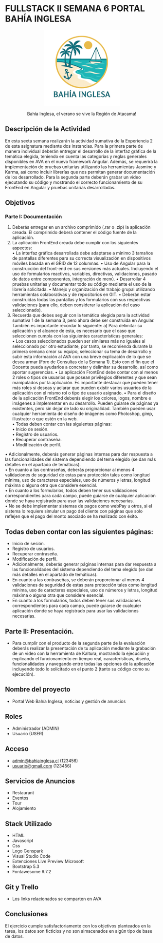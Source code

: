 # FULLSTACK II SEMANA 6 PORTAL BAHÍA INGLESA 

<p align="center">
  <img src="public/img/logo_bahia.png" alt="Logo" width="250">
</p>

<div style="text-align:center;">
  Bahía Inglesa, el verano se vive la Región de Atacama!
</div>

## Descripción de la Actividad
En esta sexta semana realizarán la actividad sumativa de la Experiencia 2 de esta asignatura mediante dos instancias. Para la primera parte de manera individual deberán entregar el desarrollo de la interfaz gráfica de la temática elegida, teniendo en cuenta las categorías y reglas generales disponibles en AVA en el nuevo framework Angular. Además, se requerirá la implementación de pruebas unitarias utilizando las herramientas Jasmine y Karma, así como incluir librerías que nos permitan generar documentación de los desarrollado. Para la segunda parte deberán grabar un video ejecutando su código y mostrando el correcto funcionamiento de su FrontEnd en Angular y pruebas unitarias desarrolladas.  

## Objetivos

### Parte I: Documentación 

1.	Deberás entregar en un archivo comprimido (.rar o .zip) la aplicación creada. El comprimido deberá contener el código fuente de la aplicación. 
2.	La aplicación FrontEnd creada debe cumplir con los siguientes aspectos:   
•	La interfaz gráfica desarrollada debe adaptarse a mínimo 3 tamaños de pantallas diferentes para su correcta visualización en dispositivos móviles basada en el GRID de 12 columnas. 
•	Uso de Angular para la construcción del front-end en sus versiones más actuales. Incluyendo el uso de formularios reactivos, variables, directivas, validaciones, pasado de datos entre componentes, integración de menú.
•	Desarrollar 4 pruebas unitarias y documentar todo su código mediante el uso de la librería solicitada.
•	Manejo y organización del trabajo grupal utilizando herramientas colaborativas y de repositorios en GIT. 
•	Deberán estar construidas todas las pantallas y los formularios con sus respectivas validaciones (para ello, deben considerar la aplicación del caso seleccionado).  
3.	Recuerda que debes seguir con la temática elegida para la actividad sumativa 1 de la semana 3, pero ahora debe ser construida en Angular. También es importante recordar lo siguiente:
a)	Para delimitar su aplicación y el alcance de esta, es necesario que el caso que seleccionen cumpla con las siguientes características generales:  
•	Los casos seleccionados pueden ser similares más no iguales al seleccionado por otro estudiante, por tanto, se recomienda durante la primera semana crear su equipo, seleccionar su tema de desarrollo y subir esta información al AVA con una breve explicación de lo que se desea armar (Foro de Consultas de la Semana 1). Esto con el fin que el Docente pueda ayudarlos a concretar y delimitar su desarrollo, así como aportar sugerencias. 
•	 La aplicación FrontEnd debe contar con al menos 2 roles o tipos de usuarios que posean privilegios diferentes y que sean manipulados por la aplicación. Es importante destacar que pueden tener más roles si deseas y aclarar que pueden existir varios usuarios de la aplicación con el mismo rol o tipo de usuario asignado. 
•	Para el diseño de la aplicación FrontEnd deberás elegir los colores, logos, nombre e imágenes a implementar en su desarrollo. Pueden guiarse de páginas ya existentes, pero sin dejar de lado su originalidad. También pueden usar cualquier herramienta de diseño de imágenes como Photoshop, gimp, illustrator o que estén en la web.  
•	Todas deben contar con las siguientes páginas:   
•	Inicio de sesión.  
•	Registro de usuarios.  
•	Recuperar contraseña.   
•	Modificación de perfil.   

•	Adicionalmente, deberás generar páginas internas para dar respuesta a las funcionalidades del sistema dependiendo del tema elegido (se dan más detalles en el apartado de temáticas).  
•	En cuanto a las contraseñas, deberás proporcionar al menos 4 validaciones de seguridad de estas para protección tales como longitud mínima, uso de caracteres especiales, uso de números y letras, longitud máxima o alguna otra que considere esencial.  
•	En cuanto a los formularios, todos deben tener sus validaciones correspondientes para cada campo, puede guiarse de cualquier aplicación donde se haya registrado para usar las validaciones necesarias.  
•	No se debe implementar sistemas de pagos como webPay u otros, si el sistema lo requiere simular un pago del cliente con páginas que solo reflejen que el pago del monto asociado se ha realizado con éxito. 

##	Todas deben contar con las siguientes páginas:  
-	Inicio de sesión. 
-	Registro de usuarios. 
-	Recuperar contraseña.  
-	Modificación de perfil.  
-	Adicionalmente, deberás generar páginas internas para dar respuesta a las funcionalidades del sistema dependiendo del tema elegido (se dan más detalles en el apartado de temáticas). 
-	En cuanto a las contraseñas, se deberán proporcionar al menos 4 validaciones de seguridad de estas para protección tales como longitud mínima, uso de caracteres especiales, uso de números y letras, longitud máxima o alguna otra que considere esencial. 
-	En cuanto a los formularios, todos deben tener sus validaciones correspondientes para cada campo, puede guiarse de cualquier aplicación donde se haya registrado para usar las 
validaciones necesarias. 

## Parte II: Presentación.

- Para cumplir con el producto de la segunda parte de la evaluación deberás realizar la presentación de tu aplicación mediante la grabación de un video con la herramienta de Kaltura, mostrando la ejecución y explicando el funcionamiento en tiempo real, características, diseño, funcionalidades y navegando entre todas las opciones de la aplicación incluyendo todo lo solicitado en el punto 2 (tanto su código como su ejecución).

## Nombre del proyecto
- Portal Web Bahía Inglesa, noticias y gestión de anuncios

## Roles
- Administrador (ADMIN)
- Usuario (USER)

## Acceso

- admin@bahiainglesa.cl (123456)
- usuario@gmail.com (123456)

## Servicios de Anuncios

- Restaurant
- Eventos
- Tour
- Alojamiento

## Stack Utilizado
- HTML
- Javascript
- Css
- Logo Genspark
- Visual Studio Code
- Extenciones Live Preview Microsoft
- Bootstrap 5.3
- Fontawesome 6.7.2

## Git y Trello
- Los links relacionados se comparten en AVA

## Conclusiones
El ejercicio cumple satisfactoriamente con los objetivos planteados en la tarea, los datos son ficticios y no son almacenados en algún tipo de base de datos.
